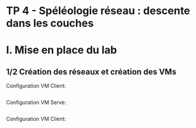 # TP 4 - Spéléologie réseau : descente dans les couches
# I. Mise en place du lab
## 1/2 Création des réseaux et création des VMs
Configuration VM Client:
```

```
Configuration VM Serve:
```

```
Configuration VM Client:
```

```
<!--stackedit_data:
eyJoaXN0b3J5IjpbLTE4MTcwNTIxODIsMjEzNjgwOTI1Miw3Mz
A5OTgxMTZdfQ==
-->